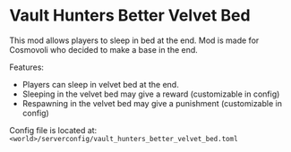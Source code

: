 # Vault Hunters Better Velvet Bed

This mod allows players to sleep in bed at the end.
Mod is made for Cosmovoli who decided to make a base in the end.

Features:
- Players can sleep in velvet bed at the end.
- Sleeping in the velvet bed may give a reward (customizable in config)
- Respawning in the velvet bed may give a punishment (customizable in config)

Config file is located at: `<world>/serverconfig/vault_hunters_better_velvet_bed.toml`